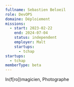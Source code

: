 ```yaml
---
fullname: Sebastien Beloeil
role: DevOPS
domaine: Déploiement
missions:
  - start: 2023-02-22
    end: 2024-07-04
    status: independent
    employer: Malt
    startups:
      - tchap
startups:
  - tchap
memberType: beta
---
```

In(f[ro])magicien, Photographe